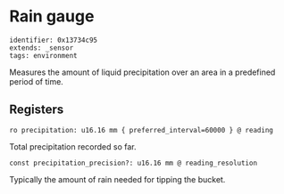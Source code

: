 # Rain gauge

    identifier: 0x13734c95
    extends: _sensor
    tags: environment

Measures the amount of liquid precipitation over an area in a predefined period of time.

## Registers

    ro precipitation: u16.16 mm { preferred_interval=60000 } @ reading

Total precipitation recorded so far.

    const precipitation_precision?: u16.16 mm @ reading_resolution

Typically the amount of rain needed for tipping the bucket.
